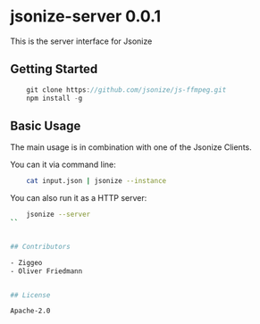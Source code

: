 # jsonize-server 0.0.1

This is the server interface for Jsonize


## Getting Started


```javascript
	git clone https://github.com/jsonize/js-ffmpeg.git
	npm install -g
```



## Basic Usage


The main usage is in combination with one of the Jsonize Clients.

You can it via command line:

```bash
	cat input.json | jsonize --instance 
```

You can also run it as a HTTP server:

```bash
	jsonize --server
``


## Contributors

- Ziggeo
- Oliver Friedmann


## License

Apache-2.0

